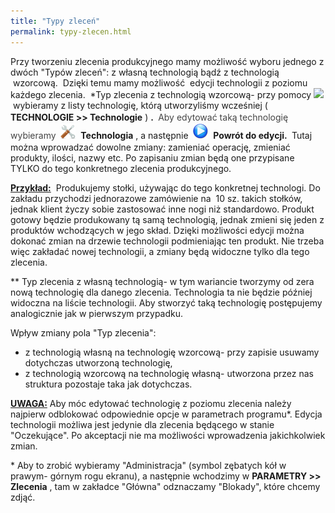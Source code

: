 ```yaml
---
title: "Typy zleceń"
permalink: typy-zlecen.html 
---
```

Przy tworzeniu zlecenia produkcyjnego mamy możliwość wyboru jednego z dwóch "Typów zleceń": z własną technologią bądź z technologią &nbsp;wzorcową. &nbsp;Dzięki temu mamy możliwość &nbsp;edycji technologii z poziomu każdego zlecenia.&nbsp;
\*Typ zlecenia z technologią wzorcową- przy pomocy ![](/images/zlecenia-produkcyjne/lupka.png)&nbsp;wybieramy z listy technologię, którą utworzyliśmy wcześniej ( **TECHNOLOGIE \>\> Technologie** ) **.&nbsp;** <font color="#444444" style="line-height:21.333332061767578px">Aby edytować taką technologię wybieramy </font> ![](/images/settingsIcon24.png)&nbsp; **Technologia** , a następnie&nbsp; ![](/images/startIcon24.png)&nbsp; **Powrót do edycji.&nbsp;** Tutaj można wprowadzać dowolne zmiany: zamieniać operację, zmieniać produkty, ilości, nazwy etc. Po zapisaniu zmian będą one przypisane TYLKO do tego konkretnego zlecenia produkcyjnego.&nbsp;  
  

**<u>Przykład:</u>** &nbsp;Produkujemy stołki, używając do tego konkretnej technologi. Do zakładu przychodzi jednorazowe zamówienie na &nbsp;10 sz. takich stołków, jednak klient życzy sobie zastosować inne nogi niż standardowo. Produkt gotowy będzie produkowany tą samą technologią, jednak zmieni się jeden z produktów wchodzących w jego skład. Dzięki możliwości edycji można dokonać zmian na drzewie technologii podmieniając ten produkt. Nie trzeba więc zakładać nowej technologii, a zmiany będą widoczne tylko dla tego zlecenia.&nbsp;  

  
\*\* Typ zlecenia z własną technologią- w tym wariancie tworzymy od zera nową technologię dla danego zlecenia. Technologia ta nie będzie później widoczna na liście technologii. Aby stworzyć taką technologię postępujemy analogicznie jak w pierwszym przypadku.  
  
Wpływ zmiany pola "Typ zlecenia":

- z technologią własną na technologię wzorcową- przy zapisie usuwamy dotychczas utworzoną technologię,
- z technologią wzorcową na technologię własną- utworzona przez nas struktura pozostaje taka jak dotychczas.

<u><b>UWAGA:</b></u> Aby móc edytować technologię z poziomu zlecenia należy najpierw odblokować odpowiednie opcje w parametrach programu\*. Edycja technologii możliwa jest jedynie dla zlecenia będącego w stanie "Oczekujące". Po akceptacji nie ma możliwości wprowadzenia jakichkolwiek zmian.

\* Aby to zrobić wybieramy "Administracja" (symbol zębatych kół w prawym- górnym rogu ekranu), a następnie wchodzimy w **PARAMETRY \>\> Zlecenia** , tam w zakładce "Główna" odznaczamy "Blokady", które chcemy zdjąć.&nbsp;
